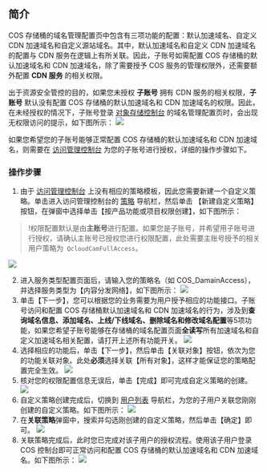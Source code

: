## 简介

COS 存储桶的域名管理配置页中包含有三项功能的配置：默认加速域名、自定义 CDN 加速域名和自定义源站域名。其中，默认加速域名和自定义 CDN 加速域名的配置与 CDN 服务在逻辑上有所关联。因此，子账号如需配置 COS 存储桶的默认加速域名和 CDN 加速域名，除了需要授予 COS 服务的管理权限外，还需要额外配置 **CDN 服务** 的相关权限。

出于资源安全管控的目的，如果您未授权 **子账号** 拥有 CDN 服务的相关权限，**子账号** 默认没有配置 COS 存储桶的默认加速域名和 CDN 加速域名的权限。因此，在未经授权的情况下，子账号登录 [对象存储控制台](https://console.cloud.tencent.com/cos5) 的域名管理配置页时，会出现无权限访问的提示，如下图所示：
![](https://main.qcloudimg.com/raw/b43f96fc17a7d92c11a09f20df2453a1.png)

如果您希望您的子账号能够正常配置 COS 存储桶的默认加速域名和 CDN 加速域名，则需要在 [访问管理控制台](https://console.cloud.tencent.com/cam/overview) 为您的子账号进行授权，详细的操作步骤如下。

### 操作步骤

1. 由于 [访问管理控制台](https://console.cloud.tencent.com/cam/overview) 上没有相应的策略模板，因此您需要新建一个自定义策略。单击进入访问管理控制台的 [策略](https://console.cloud.tencent.com/cam/policy) 导航栏，然后单击 【新建自定义策略】按钮，在弹窗中选择单击【按产品功能或项目权限创建】，如下图所示：

> !权限配置默认是由**主账号**进行配置。如果您是子账号，并希望用子账号进行授权，请确认主账号已授权您进行权限配置，此处需要主账号授予的相关用户策略为` QcloudCamFullAccess`。

![](https://main.qcloudimg.com/raw/592dc9b9ad302807884087e332559905.png)

2. 进入服务类型配置页面后，请输入您的策略名（如 COS_DamainAccess），并选择服务类型为【内容分发网络】，如下图所示：
   ![](https://main.qcloudimg.com/raw/b6bcf4015e618cec4e01a75df70c7231.png)
3. 单击【下一步】，您可以根据您的业务需要为用户授予相应的功能接口。子账号访问和配置 COS 存储桶默认加速域名和 CDN 加速域名的行为，涉及到**查询域名信息、添加域名、上线/下线域名、删除域名和修改域名配置**等5项功能，如果您希望子账号能够在存储桶的域名配置页面**全读写**所有加速域名和自定义加速域名相关配置，请打开上述所有功能开关。
   ![](https://main.qcloudimg.com/raw/566e7b03d1577297f9a45b111de9f3a9.png)
4. 选择相应的功能后，单击【下一步】，然后单击【关联对象】按钮，依次为您的功能关联对象。此处**必须**选择关联【所有对象】，这样才能保证您的策略配置完全生效。
   ![](https://main.qcloudimg.com/raw/5c756b375a5bee9408666f789489d1dc.png)
5. 核对您的权限配置信息无误后，单击【完成】即可完成自定义策略的创建。
   ![](https://main.qcloudimg.com/raw/bf400dd25b7b55282a5cb2effbf50170.png)
6. 自定义策略创建完成后，切换到 [用户列表](https://console.cloud.tencent.com/cam) 导航栏，为您的子用户关联您刚刚创建的自定义策略。如下图所示：
   ![](https://main.qcloudimg.com/raw/40b12ae2795abc818d21d2fbf801e19a.png)
7. 在**关联策略**弹窗中，搜索并勾选刚创建的自定义策略，然后单击【确定】即可。
   ![](https://main.qcloudimg.com/raw/e52e64404ba209d89ca7017cda332d1f.png)
8. 关联策略完成后，此时您已完成对该子用户的授权流程。使用该子用户登录 COS 控制台即可正常访问和配置 COS 存储桶的默认加速域名和 CDN 加速域名。如下图所示：
   ![](https://main.qcloudimg.com/raw/acea9bfb4a09091df7f14c1d6bd2ac9e.png)
